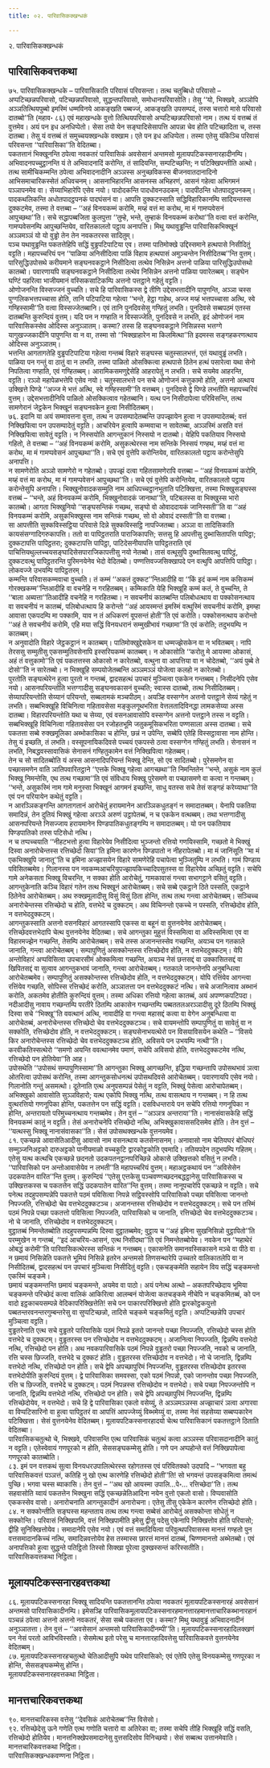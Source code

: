 ```yaml
---
title: ०२. पारिवासिकक्खन्धकं

---
```

२. पारिवासिकक्खन्धकं  


## पारिवासिकवत्तकथा

७५. पारिवासिकक्खन्धके – पारिवासिकाति परिवासं परिवसन्ता। तत्थ चतुब्बिधो परिवासो – अप्पटिच्छन्नपरिवासो, पटिच्छन्नपरिवासो, सुद्धन्तपरिवासो, समोधानपरिवासोति। तेसु ‘‘यो, भिक्खवे, अञ्ञोपि अञ्ञतित्थियपुब्बो इमस्मिं धम्मविनये आकङ्खति पब्बज्जं, आकङ्खति उपसम्पदं, तस्स चत्तारो मासे परिवासो दातब्बो’’ति (महाव॰ ८६) एवं महाखन्धके वुत्तो तित्थियपरिवासो अप्पटिच्छन्नपरिवासो नाम। तत्थ यं वत्तब्बं तं वुत्तमेव। अयं पन इध अनधिप्पेतो। सेसा तयो येन सङ्घादिसेसापत्ति आपन्ना चेव होति पटिच्छादिता च, तस्स दातब्बा। तेसु यं वत्तब्बं तं समुच्चयक्खन्धके वक्खाम। एते पन इध अधिप्पेता। तस्मा एतेसु यंकिञ्चि परिवासं परिवसन्ता ‘‘पारिवासिका’’ति वेदितब्बा।  
पकतत्तानं भिक्खूनन्ति ठपेत्वा नवकतरं पारिवासिकं अवसेसानं अन्तमसो मूलायपटिकस्सनारहादीनम्पि। अभिवादनपच्चुट्ठानन्ति यं ते अभिवादनादिं करोन्ति, तं सादियन्ति, सम्पटिच्छन्ति; न पटिक्खिपन्तीति अत्थो। तत्थ सामीचिकम्मन्ति ठपेत्वा अभिवादनादीनि अञ्ञस्स अनुच्छविकस्स बीजनवातदानादिनो आभिसमाचारिकस्सेतं अधिवचनम्। आसनाभिहारन्ति आसनस्स अभिहरणं, आसनं गहेत्वा अभिगमनं पञ्ञापनमेव वा। सेय्याभिहारेपि एसेव नयो। पादोदकन्ति पादधोवनउदकम्। पादपीठन्ति धोतपादट्ठपनकम्। पादकथलिकन्ति अधोतपादट्ठपनकं पादघंसनं वा। आपत्ति दुक्कटस्साति सद्धिविहारिकानम्पि सादियन्तस्स दुक्कटमेव, तस्मा ते वत्तब्बा – ‘‘अहं विनयकम्मं करोमि, मय्हं वत्तं मा करोथ, मा मं गामप्पवेसनं आपुच्छथा’’ति। सचे सद्धापब्बजिता कुलपुत्ता ‘‘तुम्हे, भन्ते, तुम्हाकं विनयकम्मं करोथा’’ति वत्वा वत्तं करोन्ति, गामप्पवेसनम्पि आपुच्छन्तियेव, वारितकालतो पट्ठाय अनापत्ति। मिथु यथावुड्ढन्ति पारिवासिकभिक्खूनं अञ्ञमञ्ञं यो यो वुड्ढो तेन तेन नवकतरस्स सादितुम्।  
पञ्च यथावुड्ढन्ति पकतत्तेहिपि सद्धिं वुड्ढपटिपाटिया एव। तस्मा पातिमोक्खे उद्दिस्समाने हत्थपासे निसीदितुं वट्टति। महापच्चरियं पन ‘‘पाळिया अनिसीदित्वा पाळिं विहाय हत्थपासं अमुञ्चन्तेन निसीदितब्ब’’न्ति वुत्तम्। पारिसुद्धिउपोसथे करीयमाने सङ्घनवकट्ठाने निसीदित्वा तत्थेव निसिन्नेन अत्तनो पाळिया पारिसुद्धिउपोसथो कातब्बो। पवारणायपि सङ्घनवकट्ठाने निसीदित्वा तत्थेव निसिन्नेन अत्तनो पाळिया पवारेतब्बम्। सङ्घेन घण्टिं पहरित्वा भाजीयमानं वस्सिकसाटिकम्पि अत्तनो पत्तट्ठाने गहेतुं वट्टति।  
ओणोजनन्ति विस्सज्जनं वुच्चति। सचे हि पारिवासिकस्स द्वे तीणि उद्देसभत्तादीनि पापुणन्ति, अञ्ञा चस्स पुग्गलिकभत्तपच्चासा होति, तानि पटिपाटिया गहेत्वा ‘‘भन्ते, हेट्ठा गाहेथ, अज्ज मय्हं भत्तपच्चासा अत्थि, स्वे गण्हिस्सामी’’ति वत्वा विस्सज्जेतब्बानि। एवं तानि पुनदिवसेसु गण्हितुं लभति। पुनदिवसे सब्बपठमं एतस्स दातब्बन्ति कुरुन्दियं वुत्तम्। यदि पन न गण्हाति न विस्सज्जेति, पुनदिवसे न लभति, इदं ओणोजनं नाम पारिवासिकस्सेव ओदिस्स अनुञ्ञातम्। कस्मा? तस्स हि सङ्घनवकट्ठाने निसिन्नस्स भत्तग्गे यागुखज्जकादीनि पापुणन्ति वा न वा, तस्मा सो ‘‘भिक्खाहारेन मा किलमित्था’’ति इदमस्स सङ्गहकरणत्थाय ओदिस्स अनुञ्ञातम्।  
भत्तन्ति आगतागतेहि वुड्ढपटिपाटिया गहेत्वा गन्तब्बं विहारे सङ्घस्स चतुस्सालभत्तं, एतं यथावुड्ढं लभति। पाळिया पन गन्तुं वा ठातुं वा न लभति, तस्मा पाळितो ओसक्कित्वा हत्थपासे ठितेन हत्थं पसारेत्वा यथा सेनो निपतित्वा गण्हाति, एवं गण्हितब्बम्। आरामिकसमणुद्देसेहि आहरापेतुं न लभति। सचे सयमेव आहरन्ति, वट्टति। रञ्ञो महापेळभत्तेपि एसेव नयो। चतुस्सालभत्ते पन सचे ओणोजनं कत्तुकामो होति, अत्तनो अत्थाय उक्खित्ते पिण्डे ‘‘अज्ज मे भत्तं अत्थि, स्वे गण्हिस्सामी’’ति वत्तब्बम्। पुनदिवसे द्वे पिण्डे लभतीति महापच्चरियं वुत्तम्। उद्देसभत्तादीनिपि पाळितो ओसक्कित्वाव गहेतब्बानि। यत्थ पन निसीदापेत्वा परिविसन्ति, तत्थ सामणेरानं जेट्ठकेन भिक्खूनं सङ्घनवकेन हुत्वा निसीदितब्बम्।  
७६. इदानि या अयं सम्मावत्तना वुत्ता, तत्थ न उपसम्पादेतब्बन्ति उपज्झायेन हुत्वा न उपसम्पादेतब्बं; वत्तं निक्खिपित्वा पन उपसम्पादेतुं वट्टति। आचरियेन हुत्वापि कम्मवाचा न सावेतब्बा, अञ्ञस्मिं असति वत्तं निक्खिपित्वा सावेतुं वट्टति। न निस्सयोति आगन्तुकानं निस्सयो न दातब्बो। येहिपि पकतियाव निस्सयो गहितो, ते वत्तब्बा – ‘‘अहं विनयकम्मं करोमि, असुकत्थेरस्स नाम सन्तिके निस्सयं गण्हथ, मय्हं वत्तं मा करोथ, मा मं गामप्पवेसनं आपुच्छथा’’ति। सचे एवं वुत्तेपि करोन्तियेव, वारितकालतो पट्ठाय करोन्तेसुपि अनापत्ति।  
न सामणेरोति अञ्ञो सामणेरो न गहेतब्बो। उपज्झं दत्वा गहितसामणेरापि वत्तब्बा – ‘‘अहं विनयकम्मं करोमि, मय्हं वत्तं मा करोथ, मा मं गामप्पवेसनं आपुच्छथा’’ति। सचे एवं वुत्तेपि करोन्तियेव, वारितकालतो पट्ठाय करोन्तेसुपि अनापत्ति। भिक्खुनोवादकसम्मुति नाम आधिपच्चट्ठानभूताति पटिक्खित्ता, तस्मा भिक्खुसङ्घस्स वत्तब्बं – ‘‘भन्ते, अहं विनयकम्मं करोमि, भिक्खुनोवादकं जानाथा’’ति, पटिबलस्स वा भिक्खुस्स भारो कातब्बो। आगता भिक्खुनियो ‘‘सङ्घसन्तिकं गच्छथ, सङ्घो वो ओवाददायकं जानिस्सती’’ति वा ‘‘अहं विनयकम्मं करोमि, असुकभिक्खुस्स नाम सन्तिकं गच्छथ, सो वो ओवादं दस्सती’’ति वा वत्तब्बा।  
सा आपत्तीति सुक्कविस्सट्ठिया परिवासे दिन्ने सुक्कविस्सट्ठि नापज्जितब्बा। अञ्ञा वा तादिसिकाति कायसंसग्गादिगरुकापत्ति। ततो वा पापिट्ठतराति पाराजिकापत्ति; सत्तसु हि आपत्तीसु दुब्भासितापत्ति पापिट्ठा; दुक्कटापत्ति पापिट्ठतरा; दुक्कटापत्ति पापिट्ठा, पाटिदेसनीयापत्ति पापिट्ठतराति एवं पाचित्तियथुल्लच्चयसङ्घादिसेसपाराजिकापत्तीसु नयो नेतब्बो। तासं वत्थूसुपि दुब्भासितवत्थु पापिट्ठं, दुक्कटवत्थु पापिट्ठतरन्ति पुरिमनयेनेव भेदो वेदितब्बो। पण्णत्तिवज्जसिक्खापदे पन वत्थुपि आपत्तिपि पापिट्ठा। लोकवज्जे उभयम्पि पापिट्ठतरम्।  
कम्मन्ति परिवासकम्मवाचा वुच्चति। तं कम्मं ‘‘अकतं दुक्कट’’न्तिआदीहि वा ‘‘किं इदं कम्मं नाम कसिकम्मं गोरक्खकम्म’’न्तिआदीहि वा वचनेहि न गरहितब्बम्। कम्मिकाति येहि भिक्खूहि कम्मं कतं, ते वुच्चन्ति, ते ‘‘बाला अब्यत्ता’’तिआदीहि वचनेहि न गरहितब्बा। न सवचनीयं कातब्बन्ति पलिबोधत्थाय वा पक्कोसनत्थाय वा सवचनीयं न कातब्बं, पलिबोधत्थाय हि करोन्तो ‘‘अहं आयस्मन्तं इमस्मिं वत्थुस्मिं सवचनीयं करोमि, इमम्हा आवासा एकपदम्पि मा पक्कामि, याव न तं अधिकरणं वूपसन्तं होती’’ति एवं करोति। पक्कोसनत्थाय करोन्तो ‘‘अहं ते सवचनीयं करोमि, एहि मया सद्धिं विनयधरानं सम्मुखीभावं गच्छामा’’ति एवं करोति; तदुभयम्पि न कातब्बम्।  
न अनुवादोति विहारे जेट्ठकट्ठानं न कातब्बम्। पातिमोक्खुद्देसकेन वा धम्मज्झेसकेन वा न भवितब्बम्। नापि तेरससु सम्मुतीसु एकसम्मुतिवसेनापि इस्सरियकम्मं कातब्बम्। न ओकासोति ‘‘करोतु मे आयस्मा ओकासं, अहं तं वत्तुकामो’’ति एवं पकतत्तस्स ओकासो न कारेतब्बो, वत्थुना वा आपत्तिया वा न चोदेतब्बो, ‘‘अयं पुब्बे ते दोसो’’ति न सारेतब्बो। न भिक्खूहि सम्पयोजेतब्बन्ति अञ्ञमञ्ञं योजेत्वा कलहो न कारेतब्बो।  
पुरतोति सङ्घत्थेरेन हुत्वा पुरतो न गन्तब्बं, द्वादसहत्थं उपचारं मुञ्चित्वा एककेन गन्तब्बम्। निसीदनेपि एसेव नयो। आसनपरियन्तोति भत्तग्गादीसु सङ्घनवकासनं वुच्चति; स्वास्स दातब्बो, तत्थ निसीदितब्बम्। सेय्यापरियन्तोति सेय्यानं परियन्तो, सब्बलामकं मञ्चपीठम्। अयञ्हि वस्सग्गेन अत्तनो पत्तट्ठाने सेय्यं गहेतुं न लभति। सब्बभिक्खूहि विचिनित्वा गहितावसेसा मङ्कुलगूथभरिता वेत्तलतादिविनद्धा लामकसेय्या अस्स दातब्बा। विहारपरियन्तोति यथा च सेय्या, एवं वसनआवासोपि वस्सग्गेन अत्तनो पत्तट्ठाने तस्स न वट्टति। सब्बभिक्खूहि विचिनित्वा गहितावसेसा पन रजोहतभूमि जतुकमूसिकभरिता पण्णसाला अस्स दातब्बा। सचे पकतत्ता सब्बे रुक्खमूलिका अब्भोकासिका च होन्ति, छन्नं न उपेन्ति, सब्बेपि एतेहि विस्सट्ठावासा नाम होन्ति। तेसु यं इच्छति, तं लभति। वस्सूपनायिकदिवसे पच्चयं एकपस्से ठत्वा वस्सग्गेन गण्हितुं लभति। सेनासनं न लभति, निबद्धवस्सावासिकं सेनासनं गण्हितुकामेन वत्तं निक्खिपित्वा गहेतब्बम्।  
तेन च सो सादितब्बोति यं अस्स आसनादिपरियन्तं भिक्खू देन्ति, सो एव सादितब्बो। पुरेसमणेन वा पच्छासमणेन वाति ञातिपवारितट्ठाने ‘‘एत्तके भिक्खू गहेत्वा आगच्छथा’’ति निमन्तितेन ‘‘भन्ते, असुकं नाम कुलं भिक्खू निमन्तेसि, एथ तत्थ गच्छामा’’ति एवं संविधाय भिक्खू पुरेसमणे वा पच्छासमणे वा कत्वा न गन्तब्बम्। ‘‘भन्ते, असुकस्मिं नाम गामे मनुस्सा भिक्खूनं आगमनं इच्छन्ति, साधु वतस्स सचे तेसं सङ्गहं करेय्याथा’’ति एवं पन परियायेन कथेतुं वट्टति।  
न आरञ्ञिकङ्गन्ति आगतागतानं आरोचेतुं हरायमानेन आरञ्ञिकधुतङ्गं न समादातब्बम्। येनापि पकतिया समादिन्नं, तेन दुतियं भिक्खुं गहेत्वा अरञ्ञे अरुणं उट्ठापेतब्बं, न च एककेन वत्थब्बम्। तथा भत्तग्गादीसु आसनपरियन्ते निसज्जाय हरायमानेन पिण्डपातिकधुतङ्गम्पि न समादातब्बम्। यो पन पकतियाव पिण्डपातिको तस्स पटिसेधो नत्थि।  
न च तप्पच्चयाति ‘‘नीहटभत्तो हुत्वा विहारेयेव निसीदित्वा भुञ्जन्तो रत्तियो गणयिस्सामि, गच्छतो मे भिक्खुं दिस्वा अनारोचेन्तस्स रत्तिच्छेदो सिया’’ति इमिना कारणेन पिण्डपातो न नीहरापेतब्बो। मा मं जानिंसूति ‘‘मा मं एकभिक्खुपि जानातू’’ति च इमिना अज्झासयेन विहारे सामणेरेहि पचापेत्वा भुञ्जितुम्पि न लभति। गामं पिण्डाय पविसितब्बमेव। गिलानस्स पन नवकम्मआचरियुपज्झायकिच्चादिपसुतस्स वा विहारेयेव अच्छितुं वट्टति। सचेपि गामे अनेकसता भिक्खू विचरन्ति, न सक्का होति आरोचेतुं, गामकावासं गन्त्वा सभागट्ठाने वसितुं वट्टति।  
आगन्तुकेनाति कञ्चि विहारं गतेन तत्थ भिक्खूनं आरोचेतब्बम्। सचे सब्बे एकट्ठाने ठिते पस्सति, एकट्ठाने ठितेनेव आरोचेतब्बम्। अथ रुक्खमूलादीसु विसुं विसुं ठिता होन्ति, तत्थ तत्थ गन्त्वा आरोचेतब्बम्। सञ्चिच्च अनारोचेन्तस्स रत्तिच्छेदो च होति, वत्तभेदे च दुक्कटम्। अथ विचिनन्तो एकच्चे न पस्सति, रत्तिच्छेदोव होति, न वत्तभेददुक्कटम्।  
आगन्तुकस्साति अत्तनो वसनविहारं आगतस्सापि एकस्स वा बहूनं वा वुत्तनयेनेव आरोचेतब्बम्। रत्तिच्छेदवत्तभेदापि चेत्थ वुत्तनयेनेव वेदितब्बा। सचे आगन्तुका मुहुत्तं विस्समित्वा वा अविस्समित्वा एव वा विहारमज्झेन गच्छन्ति, तेसम्पि आरोचेतब्बम्। सचे तस्स अजानन्तस्सेव गच्छन्ति, अयञ्च पन गतकाले जानाति, गन्त्वा आरोचेतब्बम्। सम्पापुणितुं असक्कोन्तस्स रत्तिच्छेदोव होति, न वत्तभेददुक्कटम्। येपि अन्तोविहारं अप्पविसित्वा उपचारसीमं ओक्कमित्वा गच्छन्ति, अयञ्च नेसं छत्तसद्दं वा उक्कासितसद्दं वा खिपितसद्दं वा सुत्वाव आगन्तुकभावं जानाति, गन्त्वा आरोचेतब्बम्। गतकाले जानन्तेनपि अनुबन्धित्वा आरोचेतब्बमेव। सम्पापुणितुं असक्कोन्तस्स रत्तिच्छेदोव होति, न वत्तभेददुक्कटम्। योपि रत्तिंयेव आगन्त्वा रत्तिंयेव गच्छति, सोपिस्स रत्तिच्छेदं करोति, अञ्ञातत्ता पन वत्तभेददुक्कटं नत्थि। सचे अजानित्वाव अब्भानं करोति, अकतमेव होतीति कुरुन्दियं वुत्तम्। तस्मा अधिका रत्तियो गहेत्वा कातब्बं, अयं अपण्णकपटिपदा।  
नदीआदीसु नावाय गच्छन्तम्पि परतीरे ठितम्पि आकासेन गच्छन्तम्पि पब्बततलअरञ्ञादीसु दूरे ठितम्पि भिक्खुं दिस्वा सचे ‘‘भिक्खू’’ति ववत्थानं अत्थि, नावादीहि वा गन्त्वा महासद्दं कत्वा वा वेगेन अनुबन्धित्वा वा आरोचेतब्बं, अनारोचेन्तस्स रत्तिच्छेदो चेव वत्तभेददुक्कटञ्च। सचे वायमन्तोपि सम्पापुणितुं वा सावेतुं वा न सक्कोति, रत्तिच्छेदोव होति, न वत्तभेददुक्कटम्। सङ्घसेनाभयत्थेरो पन विसयाविसयेन कथेति – ‘‘विसये किर अनारोचेन्तस्स रत्तिच्छेदो चेव वत्तभेददुक्कटञ्च होति, अविसये पन उभयम्पि नत्थी’’ति। करवीकतिस्सत्थेरो ‘‘समणो अयन्ति ववत्थानमेव पमाणं, सचेपि अविसयो होति, वत्तभेददुक्कटमेव नत्थि, रत्तिच्छेदो पन होतियेवा’’ति आह।  
उपोसथेति ‘‘उपोसथं सम्पापुणिस्सामा’’ति आगन्तुका भिक्खू आगच्छन्ति, इद्धिया गच्छन्तापि उपोसथभावं ञत्वा ओतरित्वा उपोसथं करोन्ति, तस्मा आगन्तुकसोधनत्थं उपोसथदिवसे आरोचेतब्बम्। पवारणायपि एसेव नयो। गिलानोति गन्तुं असमत्थो। दूतेनाति एत्थ अनुपसम्पन्नं पेसेतुं न वट्टति, भिक्खुं पेसेत्वा आरोचापेतब्बम्।  
अभिक्खुको आवासोति सुञ्ञविहारो; यत्थ एकोपि भिक्खु नत्थि, तत्थ वासत्थाय न गन्तब्बम्। न हि तत्थ वुत्थरत्तियो गणनूपिका होन्ति, पकतत्तेन पन सद्धिं वट्टति। दसविधन्तराये पन सचेपि रत्तियो गणनूपिका न होन्ति, अन्तरायतो परिमुच्चनत्थाय गन्तब्बमेव। तेन वुत्तं – ‘‘अञ्ञत्र अन्तराया’’ति। नानासंवासकेहि सद्धिं विनयकम्मं कातुं न वट्टति। तेसं अनारोचनेपि रत्तिच्छेदो नत्थि, अभिक्खुकावाससदिसमेव होति। तेन वुत्तं – ‘‘यत्थस्सु भिक्खू नानासंवासका’’ति। सेसं उपोसथक्खन्धके वुत्तनयमेव।  
८१. एकच्छन्ने आवासेतिआदीसु आवासो नाम वसनत्थाय कतसेनासनम्। अनावासो नाम चेतियघरं बोधिघरं सम्मुञ्जनिअट्टको दारुअट्टको पानीयमाळो वच्चकुटि द्वारकोट्ठकोति एवमादि। ततियपदेन तदुभयम्पि गहितम्। एतेसु यत्थ कत्थचि एकच्छन्ने छदनतो उदकपतनट्ठानपरिच्छिन्ने ओकासे उक्खित्तको वसितुं न लभति। ‘‘पारिवासिको पन अन्तोआवासेयेव न लभती’’ति महापच्चरियं वुत्तम्। महाअट्ठकथायं पन ‘‘अविसेसेन उदकपातेन वारित’’न्ति वुत्तम्। कुरुन्दियं ‘‘एतेसु एत्तकेसु पञ्चवण्णच्छदनबद्धट्ठानेसु पारिवासिकस्स च उक्खित्तकस्स च पकतत्तेन सद्धिं उदकपातेन वारित’’न्ति वुत्तम्। तस्मा नानूपचारेपि एकच्छन्ने न वट्टति। सचे पनेत्थ तदहुपसम्पन्नेपि पकतत्ते पठमं पविसित्वा निपन्ने सट्ठिवस्सोपि पारिवासिको पच्छा पविसित्वा जानन्तो निपज्जति, रत्तिच्छेदो चेव वत्तभेददुक्कटञ्च। अजानन्तस्स रत्तिच्छेदोव न वत्तभेददुक्कटम्। सचे पन तस्मिं पठमं निपन्ने पच्छा पकतत्तो पविसित्वा निपज्जति, पारिवासिको च जानाति, रत्तिच्छेदो चेव वत्तभेददुक्कटञ्च। नो चे जानाति, रत्तिच्छेदोव न वत्तभेददुक्कटम्।  
वुट्ठातब्बं निमन्तेतब्बोति तदहुपसम्पन्नम्पि दिस्वा वुट्ठातब्बमेव; वुट्ठाय च ‘‘अहं इमिना सुखनिसिन्नो वुट्ठापितो’’ति परम्मुखेन न गन्तब्बं, ‘‘इदं आचरिय-आसनं, एत्थ निसीदथा’’ति एवं निमन्तेतब्बोयेव। नवकेन पन ‘‘महाथेरं ओबद्धं करोमी’’ति पारिवासिकत्थेरस्स सन्तिकं न गन्तब्बम्। एकासनेति समानवस्सिकासने मञ्चे वा पीठे वा । न छमायं निसिन्नेति पकतत्ते भूमियं निसिन्ने इतरेन अन्तमसो तिणसन्थारेपि उच्चतरे वालिकातलेपि वा न निसीदितब्बं, द्वादसहत्थं पन उपचारं मुञ्चित्वा निसीदितुं वट्टति। एकचङ्कमेति सहायेन विय सद्धिं चङ्कमन्तो एकस्मिं चङ्कमे।  
छमायं चङ्कमन्तन्ति छमायं चङ्कमन्ते, अयमेव वा पाठो। अयं पनेत्थ अत्थो – अकतपरिच्छेदाय भूमिया चङ्कमन्ते परिच्छेदं कत्वा वालिकं आकिरित्वा आलम्बनं योजेत्वा कतचङ्कमे नीचेपि न चङ्कमितब्बं, को पन वादो इट्ठकाचयसम्पन्ने वेदिकापरिक्खित्तेति! सचे पन पाकारपरिक्खित्तो होति द्वारकोट्ठकयुत्तो पब्बतन्तरवनन्तरगुम्बन्तरेसु वा सुप्पटिच्छन्नो, तादिसे चङ्कमे चङ्कमितुं वट्टति। अप्पटिच्छन्नेपि उपचारं मुञ्चित्वा वट्टति।  
वुड्ढतरेनाति एत्थ सचे वुड्ढतरे पारिवासिके पठमं निपन्ने इतरो जानन्तो पच्छा निपज्जति, रत्तिच्छेदो चस्स होति वत्तभेदे च दुक्कटम्। वुड्ढतरस्स पन रत्तिच्छेदोव न वत्तभेददुक्कटम्। अजानित्वा निपज्जति, द्विन्नम्पि वत्तभेदो नत्थि, रत्तिच्छेदो पन होति। अथ नवकपारिवासिके पठमं निपन्ने वुड्ढतरो पच्छा निपज्जति, नवको च जानाति, रत्ति चस्स छिज्जति, वत्तभेदे च दुक्कटं होति। वुड्ढतरस्स रत्तिच्छेदोव न वत्तभेदो। नो चे जानाति, द्विन्नम्पि वत्तभेदो नत्थि, रत्तिच्छेदो पन होति। सचे द्वेपि अपच्छापुरिमं निपज्जन्ति, वुड्ढतरस्स रत्तिच्छेदोव इतरस्स वत्तभेदोपीति कुरुन्दियं वुत्तम्। द्वे पारिवासिका समवस्सा, एको पठमं निपन्नो, एको जानन्तोव पच्छा निपज्जति, रत्ति च छिज्जति, वत्तभेदे च दुक्कटम्। पठमं निपन्नस्स रत्तिच्छेदोव न वत्तभेदो। सचे पच्छा निपज्जन्तोपि न जानाति, द्विन्नम्पि वत्तभेदो नत्थि, रत्तिच्छेदो पन होति। सचे द्वेपि अपच्छापुरिमं निपज्जन्ति, द्विन्नम्पि रत्तिच्छेदोयेव, न वत्तभेदो। सचे हि द्वे पारिवासिका एकतो वसेय्युं, ते अञ्ञमञ्ञस्स अज्झाचारं ञत्वा अगारवा वा विप्पटिसारिनो वा हुत्वा पापिट्ठतरं वा आपत्तिं आपज्जेय्युं विब्भमेय्युं वा, तस्मा नेसं सहसेय्या सब्बप्पकारेन पटिक्खित्ता। सेसं वुत्तनयेनेव वेदितब्बम्। मूलायपटिकस्सनारहादयो चेत्थ पारिवासिकानं पकतत्तट्ठाने ठिताति वेदितब्बा।  
पारिवासिकचतुत्थो चे, भिक्खवे, परिवासन्ति एत्थ पारिवासिकं चतुत्थं कत्वा अञ्ञस्स परिवासदानादीनि कातुं न वट्टति। एतेस्वेवायं गणपूरको न होति, सेससङ्घकम्मेसु होति। गणे पन अप्पहोन्ते वत्तं निक्खिपापेत्वा गणपूरको कातब्बोति।  
८३. इमं पन वत्तकथं सुत्वा विनयधरउपालित्थेरस्स रहोगतस्स एवं परिवितक्को उदपादि – ‘‘भगवता बहु पारिवासिकवत्तं पञ्ञत्तं, कतिहि नु खो एत्थ कारणेहि रत्तिच्छेदो होती’’ति! सो भगवन्तं उपसङ्कमित्वा तमत्थं पुच्छि। भगवा चस्स ब्याकासि। तेन वुत्तं – ‘‘अथ खो आयस्मा उपालि…पे॰… रत्तिच्छेदा’’ति। तत्थ सहवासोति य्वायं पकतत्तेन भिक्खुना सद्धिं एकच्छन्नेतिआदिना नयेन वुत्तो एकतो वासो। विप्पवासोति एककस्सेव वासो। अनारोचनाति आगन्तुकादीनं अनारोचना। एतेसु तीसु एकेकेन कारणेन रत्तिच्छेदो होति।  
८४. न सक्कोन्तीति सङ्घस्स महन्तताय तत्थ तत्थ गन्त्वा सब्बेसं आरोचेतुं असक्कोन्ता सोधेतुं न सक्कोन्ति। परिवासं निक्खिपामि, वत्तं निक्खिपामीति इमेसु द्वीसु पदेसु एकेनापि निक्खित्तोव होति परिवासो; द्वीहि सुनिक्खित्तोयेव। समादानेपि एसेव नयो। एवं वत्तं समादियित्वा परिवुत्थपरिवासस्स मानत्तं गण्हतो पुन वत्तसमादानकिच्चं नत्थि, समादिन्नवत्तोयेव हेस तस्मास्स छारत्तं मानत्तं दातब्बं, चिण्णमानत्तो अब्भेतब्बो। एवं अनापत्तिको हुत्वा सुद्धन्ते पतिट्ठितो तिस्सो सिक्खा पूरेत्वा दुक्खस्सन्तं करिस्सतीति।  
पारिवासिकवत्तकथा निट्ठिता।  


## मूलायपटिकस्सनारहवत्तकथा

८६. मूलायपटिकस्सनारहा भिक्खू सादियन्ति पकतत्तानन्ति ठपेत्वा नवकतरं मूलायपटिकस्सनारहं अवसेसानं अन्तमसो पारिवासिकादीनम्पि। इमेसञ्हि पारिवासिकमूलायपटिकस्सनारहमानत्तारहमानत्ताचारिकब्भानारहानं पञ्चन्नं ठपेत्वा अत्तनो अत्तनो नवकतरं, सेसा सब्बे पकतत्ता एव। कस्मा? मिथु यथावुड्ढं अभिवादनादीनं अनुञ्ञातत्ता। तेन वुत्तं – ‘‘अवसेसानं अन्तमसो पारिवासिकादीनम्पी’’ति। मूलायपटिकस्सनारहादिलक्खणं पन नेसं परतो आविभविस्सति। सेसमेत्थ इतो परेसु च मानत्तारहादिवत्तेसु पारिवासिकवत्ते वुत्तनयेनेव वेदितब्बम्।  
८७. मूलायपटिकस्सनारहचतुत्थो चेतिआदीसुपि यथेव पारिवासिको; एवं एतेपि एतेसु विनयकम्मेसु गणपूरका न होन्ति, सेससङ्घकम्मेसु होन्ति।  
मूलायपटिकस्सनारहवत्तकथा निट्ठिता।  


## मानत्तचारिकवत्तकथा

९०. मानत्तचारिकस्स वत्तेसु ‘‘देवसिकं आरोचेतब्ब’’न्ति विसेसो।  
९२. रत्तिच्छेदेसु ऊने गणेति एत्थ गणोति चत्तारो वा अतिरेका वा; तस्मा सचेपि तीहि भिक्खूहि सद्धिं वसति, रत्तिच्छेदो होतियेव। मानत्तनिक्खेपसमादानेसु वुत्तसदिसोव विनिच्छयो। सेसं सब्बत्थ उत्तानमेवाति।  
मानत्तचारिकवत्तकथा निट्ठिता।  
पारिवासिकक्खन्धकवण्णना निट्ठिता।  